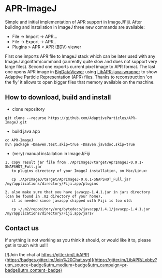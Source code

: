 # APR-ImageJ

Simple and initial implementation of APR support in ImageJ/Fiji.
After building and installation in ImageJ three new commands are available:

* File -> Import -> APR...
* File -> Export -> APR..
* Plugins > APR > APR (BDV) viewer

First one imports APR file to ImageJ stack which can be later used with any ImageJ algorithm/command (currently quite slow and does not support very large files).
Second one exports current pixel image to APR format.
The last one opens APR image in [BigDataViewer](https://github.com/bigdataviewer/bigdataviewer-vistools) using [LibAPR-java-wrapper](https://github.com/krzysg/LibAPR-java-wrapper) to show Adaptive Particle Representation (APR) files. Thanks to reconstruction 'on the fly' it allows to open bigger files that memory available on the machine.

## How to download, build and install
* clone repository
```
git clone --recurse https://github.com/AdaptiveParticles/APR-ImageJ.git
```
* build java app
```
cd APR-ImageJ
mvn package -Dmaven.test.skip=true -Dmaven.javadoc.skip=true
```
* (very) manual installation in ImageJ/Fiji
```
1. copy result jar file from ./AprImageJ/target/AprImageJ-0.0.1-SNAPSHOT_Full.jar 
   to plugins directory of your ImageJ installation, on Mac/Linux:
   
   cp ./AprImageJ/target/AprImageJ-0.0.1-SNAPSHOT_Full.jar   /my/applications/directory/Fiji.app/plugins
   
2. also make sure that you have javacpp-1.4.1.jar in jars directory (can be found in .m2 directory of your home),
   it is needed since javacpp shipped with Fiji is too old:

   cp ~/.m2/repository/org/bytedeco/javacpp/1.4.1/javacpp-1.4.1.jar /my/applications/directory/Fiji.app/jars/
```

## Contact us

If anything is not working as you think it should, or would like it to, please get in touch with us!!!

[![Join the chat at https://gitter.im/LibAPR](https://badges.gitter.im/Join%20Chat.svg)](https://gitter.im/LibAPR/Lobby?utm_source=badge&utm_medium=badge&utm_campaign=pr-badge&utm_content=badge)
